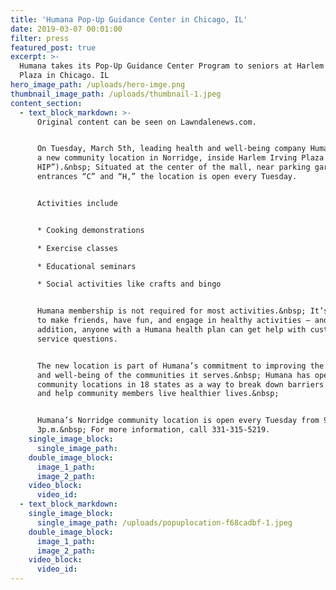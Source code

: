```yaml
---
title: 'Humana Pop-Up Guidance Center in Chicago, IL'
date: 2019-03-07 00:01:00
filter: press
featured_post: true
excerpt: >-
  Humana takes its Pop-Up Guidance Center Program to seniors at Harlem Irving
  Plaza in Chicago. IL
hero_image_path: /uploads/hero-imge.png
thumbnail_image_path: /uploads/thumbnail-1.jpeg
content_section:
  - text_block_markdown: >-
      Original content can be seen on Lawndalenews.com.


      On Tuesday, March 5th, leading health and well-being company Humana opened
      a new community location in Norridge, inside Harlem Irving Plaza (“the
      HIP”).&nbsp; Situated at the center of the mall, near parking garage
      entrances “C” and “H,” the location is open every Tuesday.


      Activities include


      * Cooking demonstrations

      * Exercise classes

      * Educational seminars

      * Social activities like crafts and bingo


      Humana membership is not required for most activities.&nbsp; It’s a place
      to make friends, have fun, and engage in healthy activities – and in
      addition, anyone with a Humana health plan can get help with customer
      service questions.


      The new location is part of Humana’s commitment to improving the health
      and well-being of the communities it serves.&nbsp; Humana has opened
      community locations in 18 states as a way to break down barriers to health
      and help community members live healthier lives.&nbsp;


      Humana’s Norridge community location is open every Tuesday from 9a.m. to
      3p.m.&nbsp; For more information, call 331-315-5219.
    single_image_block:
      single_image_path:
    double_image_block:
      image_1_path:
      image_2_path:
    video_block:
      video_id:
  - text_block_markdown:
    single_image_block:
      single_image_path: /uploads/popuplocation-f68cadbf-1.jpeg
    double_image_block:
      image_1_path:
      image_2_path:
    video_block:
      video_id:
---
```



